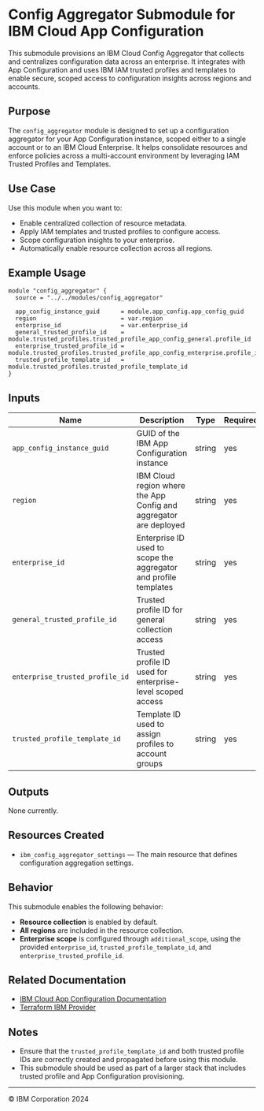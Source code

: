 
# Config Aggregator Submodule for IBM Cloud App Configuration

This submodule provisions an IBM Cloud Config Aggregator that collects and centralizes configuration data across an enterprise. It integrates with App Configuration and uses IBM IAM trusted profiles and templates to enable secure, scoped access to configuration insights across regions and accounts.

## Purpose

The `config_aggregator` module is designed to set up a configuration aggregator for your App Configuration instance, scoped either to a single account or to an IBM Cloud Enterprise. It helps consolidate resources and enforce policies across a multi-account environment by leveraging IAM Trusted Profiles and Templates.

## Use Case

Use this module when you want to:

- Enable centralized collection of resource metadata.
- Apply IAM templates and trusted profiles to configure access.
- Scope configuration insights to your enterprise.
- Automatically enable resource collection across all regions.

## Example Usage

```hcl
module "config_aggregator" {
  source = "../../modules/config_aggregator"

  app_config_instance_guid      = module.app_config.app_config_guid
  region                        = var.region
  enterprise_id                 = var.enterprise_id
  general_trusted_profile_id    = module.trusted_profiles.trusted_profile_app_config_general.profile_id
  enterprise_trusted_profile_id = module.trusted_profiles.trusted_profile_app_config_enterprise.profile_id
  trusted_profile_template_id   = module.trusted_profiles.trusted_profile_template_id
}
```

## Inputs

| Name                         | Description                                                                 | Type   | Required |
|------------------------------|-----------------------------------------------------------------------------|--------|----------|
| `app_config_instance_guid`   | GUID of the IBM App Configuration instance                                 | string | yes      |
| `region`                     | IBM Cloud region where the App Config and aggregator are deployed          | string | yes      |
| `enterprise_id`              | Enterprise ID used to scope the aggregator and profile templates           | string | yes      |
| `general_trusted_profile_id`| Trusted profile ID for general collection access                           | string | yes      |
| `enterprise_trusted_profile_id` | Trusted profile ID used for enterprise-level scoped access               | string | yes      |
| `trusted_profile_template_id`| Template ID used to assign profiles to account groups                      | string | yes      |

## Outputs

None currently.

## Resources Created

- `ibm_config_aggregator_settings` — The main resource that defines configuration aggregation settings.

## Behavior

This submodule enables the following behavior:

- **Resource collection** is enabled by default.
- **All regions** are included in the resource collection.
- **Enterprise scope** is configured through `additional_scope`, using the provided `enterprise_id`, `trusted_profile_template_id`, and `enterprise_trusted_profile_id`.

## Related Documentation

- [IBM Cloud App Configuration Documentation](https://cloud.ibm.com/docs/app-configuration)
- [Terraform IBM Provider](https://registry.terraform.io/providers/ibm-cloud/ibm/latest/docs/resources/config_aggregator_settings)

## Notes

- Ensure that the `trusted_profile_template_id` and both trusted profile IDs are correctly created and propagated before using this module.
- This submodule should be used as part of a larger stack that includes trusted profile and App Configuration provisioning.

---

© IBM Corporation 2024
